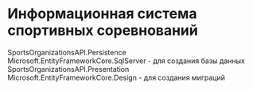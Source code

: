 # Информационная система спортивных соревнований

SportsOrganizationsAPI.Persistence
    Microsoft.EntityFrameworkCore.SqlServer - для создания базы данных
SportsOrganizationsAPI.Presentation
    Microsoft.EntityFrameworkCore.Design - для создания миграций